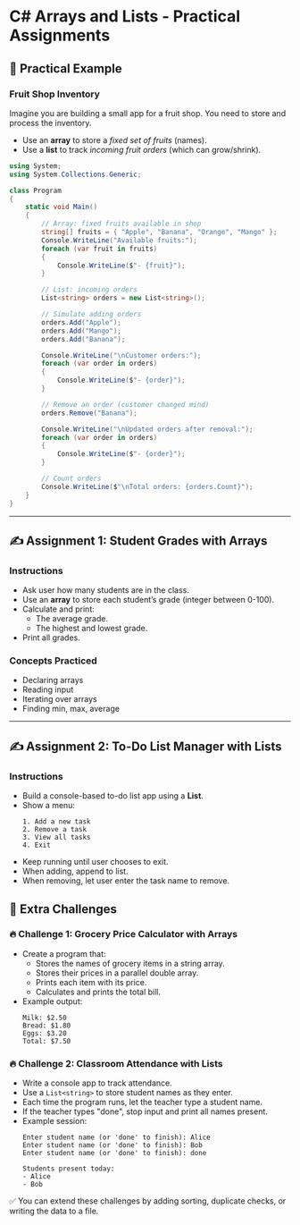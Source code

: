 # C# Arrays and Lists - Practical Assignments

## 🌱 Practical Example

### Fruit Shop Inventory

Imagine you are building a small app for a fruit shop. You need to store and process the inventory.

- Use an **array** to store a *fixed set of fruits* (names).
- Use a **list** to track *incoming fruit orders* (which can grow/shrink).

```csharp
using System;
using System.Collections.Generic;

class Program
{
    static void Main()
    {
        // Array: fixed fruits available in shop
        string[] fruits = { "Apple", "Banana", "Orange", "Mango" };
        Console.WriteLine("Available fruits:");
        foreach (var fruit in fruits)
        {
            Console.WriteLine($"- {fruit}");
        }

        // List: incoming orders
        List<string> orders = new List<string>();

        // Simulate adding orders
        orders.Add("Apple");
        orders.Add("Mango");
        orders.Add("Banana");

        Console.WriteLine("\nCustomer orders:");
        foreach (var order in orders)
        {
            Console.WriteLine($"- {order}");
        }

        // Remove an order (customer changed mind)
        orders.Remove("Banana");

        Console.WriteLine("\nUpdated orders after removal:");
        foreach (var order in orders)
        {
            Console.WriteLine($"- {order}");
        }

        // Count orders
        Console.WriteLine($"\nTotal orders: {orders.Count}");
    }
}
```

---

## ✍️ Assignment 1: Student Grades with Arrays

### Instructions
- Ask user how many students are in the class.
- Use an **array** to store each student’s grade (integer between 0-100).
- Calculate and print:
  - The average grade.
  - The highest and lowest grade.
- Print all grades.

### Concepts Practiced
- Declaring arrays
- Reading input
- Iterating over arrays
- Finding min, max, average

---

## ✍️ Assignment 2: To-Do List Manager with Lists

### Instructions
- Build a console-based to-do list app using a **List<string>**.
- Show a menu:
  ```
  1. Add a new task
  2. Remove a task
  3. View all tasks
  4. Exit
  ```
- Keep running until user chooses to exit.
- When adding, append to list.
- When removing, let user enter the task name to remove.

## 🚀 Extra Challenges

### 🔥 Challenge 1: Grocery Price Calculator with Arrays
- Create a program that:
  - Stores the names of grocery items in a string array.
  - Stores their prices in a parallel double array.
  - Prints each item with its price.
  - Calculates and prints the total bill.
- Example output:
  ```
  Milk: $2.50
  Bread: $1.80
  Eggs: $3.20
  Total: $7.50
  ```

### 🔥 Challenge 2: Classroom Attendance with Lists
- Write a console app to track attendance.
- Use a `List<string>` to store student names as they enter.
- Each time the program runs, let the teacher type a student name.
- If the teacher types "done", stop input and print all names present.
- Example session:
  ```
  Enter student name (or 'done' to finish): Alice
  Enter student name (or 'done' to finish): Bob
  Enter student name (or 'done' to finish): done

  Students present today:
  - Alice
  - Bob
  ```

✅ You can extend these challenges by adding sorting, duplicate checks, or writing the data to a file.
